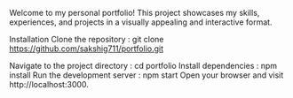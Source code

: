 Welcome to my personal portfolio! This project showcases my skills, experiences, and projects in a visually appealing and interactive format.

Installation
Clone the repository : git clone https://github.com/sakshig711/portfolio.git

Navigate to the project directory : cd portfolio
Install dependencies : npm install
Run the development server : npm start
Open your browser and visit http://localhost:3000.
